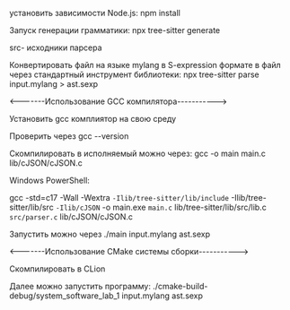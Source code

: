 установить зависимости Node.js:
npm install

Запуск генерации грамматики:
npx tree-sitter generate

src- исходники парсера

Конвертировать файл на языке mylang в S-expression формате в файл через стандартный инструмент библиотеки:
npx tree-sitter parse input.mylang > ast.sexp

<-------Использование GCC компилятора----------->

Установить gcc комплиятор на свою среду

Проверить через gcc --version

Скомпилировать в исполняемый можно через:
gcc -o main main.c lib/cJSON/cJSON.c

Windows PowerShell:

gcc -std=c17 -Wall -Wextra `
  -Ilib/tree-sitter/lib/include `
-Ilib/tree-sitter/lib/src `
  -Ilib/cJSON `
-o main.exe `
  main.c `
lib/tree-sitter/lib/src/lib.c `
  src/parser.c `
lib/cJSON/cJSON.c

Запустить можно через
./main input.mylang ast.sexp


<-------Использование CMake системы сборки----------->

Скомпилировать в CLion

Далее можно запустить программу:
./cmake-build-debug/system_software_lab_1 input.mylang ast.sexp
